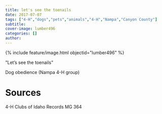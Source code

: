 ```yaml
---
title: let's see the toenails
date: 2017-07-07
tags: ["4-H","dogs","pets","animals","4-H","Nampa","Canyon County"]
subtitle: 
cover-image: lumber496
categories: []
author:
---
```


{% include feature/image.html objectid="lumber496" %}

"Let’s see the toenails"

Dog obedience (Nampa 4-H group)

# Sources

4-H Clubs of Idaho Records MG 364
